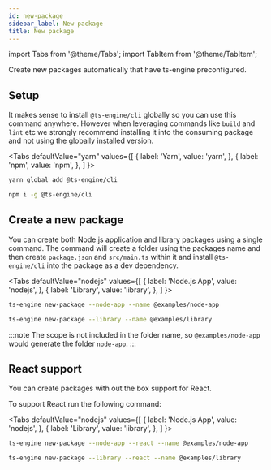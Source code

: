 ```yaml
---
id: new-package
sidebar_label: New package
title: New package
---
```


import Tabs from '@theme/Tabs';
import TabItem from '@theme/TabItem';

Create new packages automatically that have ts-engine preconfigured.

## Setup

It makes sense to install `@ts-engine/cli` globally so you can use this command anywhere. However when leveraging commands like `build` and `lint` etc we strongly recommend installing it into the consuming package and not using the globally installed version.

<Tabs
defaultValue="yarn"
values={[
{ label: 'Yarn', value: 'yarn', },
{ label: 'npm', value: 'npm', },
]
}>
<TabItem value="yarn">

```sh
yarn global add @ts-engine/cli
```

</TabItem>
<TabItem value="npm">

```sh
npm i -g @ts-engine/cli
```

</TabItem>
</Tabs>

## Create a new package

You can create both Node.js application and library packages using a single command. The command will create a folder using the packages name and then create `package.json` and `src/main.ts` within it and install `@ts-engine/cli` into the package as a dev dependency.

<Tabs
defaultValue="nodejs"
values={[
{ label: 'Node.js App', value: 'nodejs', },
{ label: 'Library', value: 'library', },
]
}>
<TabItem value="nodejs">

```sh
ts-engine new-package --node-app --name @examples/node-app
```

</TabItem>
<TabItem value="library">

```sh
ts-engine new-package --library --name @examples/library
```

</TabItem>
</Tabs>

:::note
The scope is not included in the folder name, so `@examples/node-app` would generate the folder `node-app`.
:::

## React support

You can create packages with out the box support for React.

To support React run the following command:

<Tabs
defaultValue="nodejs"
values={[
{ label: 'Node.js App', value: 'nodejs', },
{ label: 'Library', value: 'library', },
]
}>
<TabItem value="nodejs">

```sh
ts-engine new-package --node-app --react --name @examples/node-app
```

</TabItem>
<TabItem value="library">

```sh
ts-engine new-package --library --react --name @examples/library
```

</TabItem>
</Tabs>
